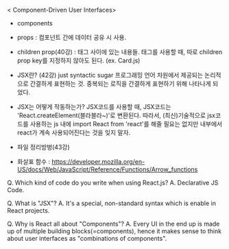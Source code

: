 < Component-Driven User Interfaces>
- components
- props         : 컴포넌트 간에 데이터 공유 시 사용.
- children prop(40강) : 태그 사이에 있는 내용들. 
                  태그를 사용할 때, 따로 children prop key를 지정하지 않아도 된다. (ex. Card.js)
- JSX란? (42강)
    just syntactic sugar
        프로그래밍 언어 차원에서 제공되는 논리적으로 간결하게 표현하는 것.
        중복되는 로직을 간결하게 표현하기 위해 나타나게 되었다.
- JSX는 어떻게 작동하는가?
    JSX코드를 사용할 때, JSX코드는 'React.createElement(블라블라~)'로 변환된다.
    따라서, (최신)기술적으로 jsx코드를 사용하는 js 내에 import React from 'react'를 해줄 필요는 없지만
    내부에서 react가 계속 사용되어진다는 것을 잊지 말자.

- 파일 정리방벙(43강)
- 화살표 함수 : https://developer.mozilla.org/en-US/docs/Web/JavaScript/Reference/Functions/Arrow_functions

Q. Which kind of code do you write when using React.js?
A. Declarative JS Code.

Q. What is "JSX"?
A. It's a special, non-standard syntax which is enable in React projects.

Q. Why is React all about "Components"?
A. Every UI in the end up is made up of multiple building blocks(=components), 
   hence it makes sense to think about user interfaces as "combinations of components".

